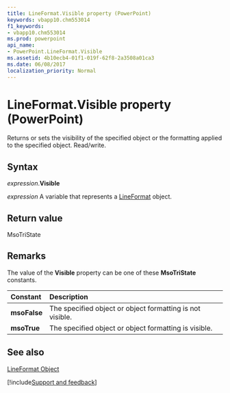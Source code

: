 ```yaml
---
title: LineFormat.Visible property (PowerPoint)
keywords: vbapp10.chm553014
f1_keywords:
- vbapp10.chm553014
ms.prod: powerpoint
api_name:
- PowerPoint.LineFormat.Visible
ms.assetid: 4b10ecb4-01f1-019f-62f8-2a3508a01ca3
ms.date: 06/08/2017
localization_priority: Normal
---
```



# LineFormat.Visible property (PowerPoint)

Returns or sets the visibility of the specified object or the formatting applied to the specified object. Read/write.


## Syntax

_expression_.**Visible**

_expression_ A variable that represents a [LineFormat](PowerPoint.LineFormat.md) object.


## Return value

MsoTriState


## Remarks

The value of the  **Visible** property can be one of these **MsoTriState** constants.



|Constant|Description|
|:-----|:-----|
|**msoFalse**|The specified object or object formatting is not visible.|
|**msoTrue**| The specified object or object formatting is visible.|

## See also


[LineFormat Object](PowerPoint.LineFormat.md)

[!include[Support and feedback](~/includes/feedback-boilerplate.md)]